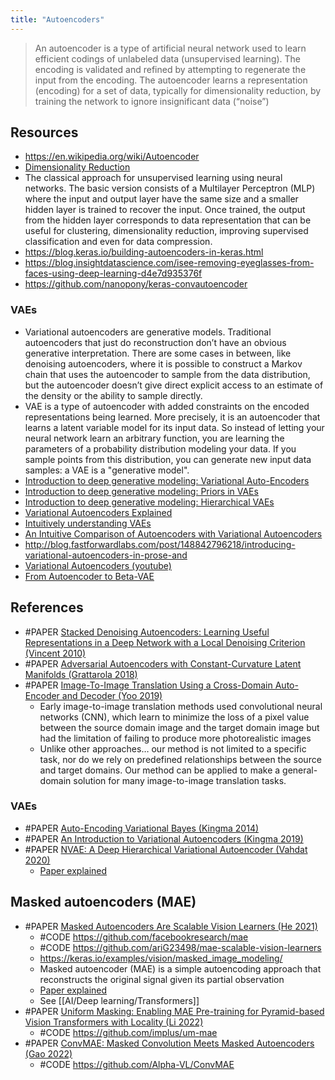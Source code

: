 ```yaml
---
title: "Autoencoders"
---
```


> An autoencoder is a type of artificial neural network used to learn efficient codings of unlabeled data (unsupervised learning). The encoding is validated and refined by attempting to regenerate the input from the encoding. The autoencoder learns a representation (encoding) for a set of data, typically for dimensionality reduction, by training the network to ignore insignificant data (“noise”)

## Resources
- https://en.wikipedia.org/wiki/Autoencoder
- [Dimensionality Reduction](https://www.cs.toronto.edu/~hinton/science.pdf)
- The classical approach for unsupervised learning using neural networks. The basic version consists of a Multilayer Perceptron (MLP) where the input and output layer have the same size and a smaller hidden layer is trained to recover the input. Once trained, the output from the hidden layer corresponds to data representation that can be useful for clustering, dimensionality reduction, improving supervised classification and even for data compression.
- https://blog.keras.io/building-autoencoders-in-keras.html
- https://blog.insightdatascience.com/isee-removing-eyeglasses-from-faces-using-deep-learning-d4e7d935376f
- https://github.com/nanopony/keras-convautoencoder

### VAEs
- Variational autoencoders are generative models. Traditional autoencoders that just do reconstruction don’t have an obvious generative interpretation. There are some cases in between, like denoising autoencoders, where it is possible to construct a Markov chain that uses the autoencoder to sample from the data distribution, but the autoencoder doesn’t give direct explicit access to an estimate of the density or the ability to sample directly.
- VAE is a type of autoencoder with added constraints on the encoded representations being learned. More precisely, it is an autoencoder that learns a latent variable model for its input data. So instead of letting your neural network learn an arbitrary function, you are learning the parameters of a probability distribution modeling your data. If you sample points from this distribution, you can generate new input data samples: a VAE is a "generative model".
- [Introduction to deep generative modeling: Variational Auto-Encoders](https://jmtomczak.github.io/blog/4/4_VAE.html)
- [Introduction to deep generative modeling: Priors in VAEs](https://jmtomczak.github.io/blog/7/7_priors.html)
- [Introduction to deep generative modeling: Hierarchical VAEs](https://jmtomczak.github.io/blog/9/9_hierarchical_lvm_p1.html)
- [Variational Autoencoders Explained](http://kvfrans.com/variational-autoencoders-explained/)
- [Intuitively understanding VAEs](https://towardsdatascience.com/intuitively-understanding-variational-autoencoders-1bfe67eb5daf)
- [An Intuitive Comparison of Autoencoders with Variational Autoencoders](https://thilospinner.com/towards-an-interpretable-latent-space/)
- http://blog.fastforwardlabs.com/post/148842796218/introducing-variational-autoencoders-in-prose-and
- [Variational Autoencoders (youtube)](https://www.youtube.com/watch?v=9zKuYvjFFS8)
- [From Autoencoder to Beta-VAE](https://lilianweng.github.io/lil-log/2018/08/12/from-autoencoder-to-beta-vae.html)


## References
- #PAPER [Stacked Denoising Autoencoders: Learning Useful Representations in a Deep Network with a Local Denoising Criterion (Vincent 2010)](https://www.jmlr.org/papers/v11/vincent10a.html)
- #PAPER [Adversarial Autoencoders with Constant-Curvature Latent Manifolds (Grattarola 2018)](https://arxiv.org/abs/1812.04314)
- #PAPER [Image-To-Image Translation Using a Cross-Domain Auto-Encoder and Decoder (Yoo 2019)](https://www.mdpi.com/2076-3417/9/22/4780/htm )
	- Early image-to-image translation methods used convolutional neural networks (CNN), which learn to minimize the loss of a pixel value between the source domain image and the target domain image but had the limitation of failing to produce more photorealistic images 
	- Unlike other approaches… our method is not limited to a specific task, nor do we rely on predefined relationships between the source and target domains. Our method can be applied to make a general-domain solution for many image-to-image translation tasks. 

### VAEs
- #PAPER [Auto-Encoding Variational Bayes (Kingma 2014)](https://arxiv.org/abs/1312.6114)
- #PAPER [An Introduction to Variational Autoencoders (Kingma 2019)](https://arxiv.org/abs/1906.02691)
- #PAPER [NVAE: A Deep Hierarchical Variational Autoencoder (Vahdat 2020)](https://arxiv.org/abs/2007.03898)
	- [Paper explained](https://www.youtube.com/watch?v=x6T1zMSE4Ts)

## Masked autoencoders (MAE)
- #PAPER [Masked Autoencoders Are Scalable Vision Learners (He 2021)](https://arxiv.org/abs/2111.06377)
	- #CODE https://github.com/facebookresearch/mae
	- #CODE https://github.com/ariG23498/mae-scalable-vision-learners
	- https://keras.io/examples/vision/masked_image_modeling/
	- Masked autoencoder (MAE) is a simple autoencoding approach that reconstructs the original signal given its partial observation
	- [Paper explained](https://www.youtube.com/watch?v=Dp6iICL2dVI)
	- See [[AI/Deep learning/Transformers]]
- #PAPER [Uniform Masking: Enabling MAE Pre-training for Pyramid-based Vision Transformers with Locality (Li 2022)](https://arxiv.org/abs/2205.10063v1)
	- #CODE https://github.com/implus/um-mae
- #PAPER [ConvMAE: Masked Convolution Meets Masked Autoencoders (Gao 2022)](https://arxiv.org/pdf/2205.03892v2)            
	- #CODE https://github.com/Alpha-VL/ConvMAE
